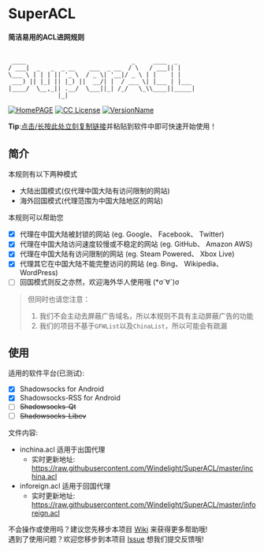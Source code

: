# SuperACL 
#### 简洁易用的ACL进网规则 
```

 ____                              _     ____  _
/ ___|  _   _  _ __    ___  _ __  / \   / ___|| |
\___ \ | | | || '_ \  / _ \| '__|/ _ \ | |    | |
 ___) || |_| || |_) ||  __/| |  / ___ \| |___ | |___
|____/  \__,_|| .__/  \___||_| /_/   \_\\____||_____|
              |_|

```
[![HomePAGE](https://img.shields.io/badge/Home-Page-blue.svg?style=flat)](https://powerfulweb.nciyuan.net)
[![CC License](https://img.shields.io/badge/License-MIT-green.svg?style=flat)](https://github.com/Windelight/SuperACL/blob/master/LICENSE)
[![VersionName](https://img.shields.io/badge/Version-108Alpha1Pre1-orange.svg?style=flat)](https://github.com/Windelight/SuperACL/tree/master)

**Tip**:[点击/长按此处立刻复制链接](https://raw.githubusercontent.com/Windelight/SuperACL/master/inchina.acl)并粘贴到软件中即可快速开始使用！

## 简介
 本规则有以下两种模式
 * 大陆出国模式(仅代理中国大陆有访问限制的网站)
 * 海外回国模式(代理范围为中国大陆地区的网站)  

本规则可以帮助您  
- [x] 代理在中国大陆被封锁的网站 (eg. Google、 Facebook、 Twitter)
- [x] 代理在中国大陆访问速度较慢或不稳定的网站 (eg. GitHub、 Amazon AWS)
- [x] 代理在中国大陆有访问限制的网站 (eg. Steam Powered、 Xbox Live)
- [x] 代理其它在中国大陆不能完整访问的网站 (eg. Bing、 Wikipedia、 WordPress)
- [ ] 回国模式则反之亦然，欢迎海外华人使用哦 (*σ´∀`)σ
> 但同时也请您注意：  
> 1. 我们不会主动去屏蔽广告域名，所以本规则不具有主动屏蔽广告的功能  
> 2. 我们的项目不基于`GFWList`以及`ChinaList`，所以可能会有疏漏

## 使用
适用的软件平台(已测试):
- [x] Shadowsocks for Android
- [x] Shadowsocks-RSS for Android  
- [ ] ~~Shadowsocks-Qt~~
- [ ] ~~Shadowsocks-Libev~~

文件内容:
- inchina.acl 适用于出国代理  
  - 实时更新地址: https://raw.githubusercontent.com/Windelight/SuperACL/master/inchina.acl
- inforeign.acl 适用于回国代理
  - 实时更新地址: https://raw.githubusercontent.com/Windelight/SuperACL/master/inforeign.acl 
  
不会操作或使用吗？建议您先移步本项目 [Wiki](https://github.com/Windelight/SuperACL/wiki) 来获得更多帮助哦!  
遇到了使用问题？欢迎您移步到本项目 [Issue](https://github.com/Windelight/SuperACL/issues) 想我们提交反馈哦!

